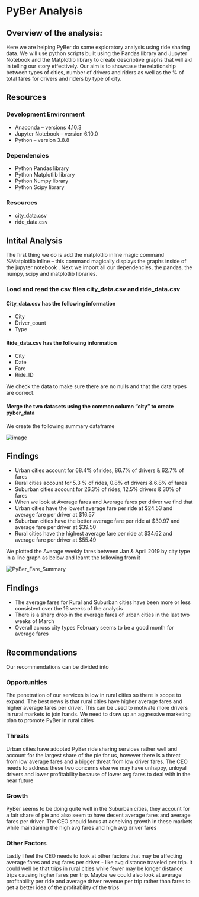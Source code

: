 # PyBer Analysis

## Overview of the analysis: 

Here we are helping PyBer do some exploratory analysis using ride sharing data. We will use python scripts built using the Pandas library and Jupyter Notebook and the Matplotlib library to create descriptive graphs that will aid in telling our story effectively. Our aim is to showcase the relationship between types of cities, number of drivers and riders as well as the % of total fares for drivers and riders by type of city.

## Resources

### Development Environment
* Anaconda – versions 4.10.3 
* Jupyter Notebook – version 6.10.0 
* Python – version 3.8.8

### Dependencies

* Python Pandas library
* Python Matplotlib library 
* Python Numpy library 
* Python Scipy library

### Resources

* city_data.csv
* ride_data.csv

## Intital Analysis

The first thing we do is add the matplotlib inline magic command %Matplotlib inline – this command magically displays the graphs inside of the jupyter notebook . Next we import all our dependencies, the pandas, the numpy, scipy and matplotlib libraries. 

### Load and read the csv files city_data.csv and ride_data.csv

#### City_data.csv has the following information

* City
* Driver_count
* Type

#### Ride_data.csv has the following information

* City
* Date
* Fare
* Ride_ID

We check the data to make sure there are no nulls and that the data types are correct. 

#### Merge the two datasets using the common column “city” to create pyber_data 

We create the following summary dataframe

![image](https://user-images.githubusercontent.com/85518330/125996673-74f67118-c54d-40f5-896a-72ec412d4b7e.png)

## Findings

* Urban cities account for 68.4% of rides,  86.7% of drivers & 62.7% of fares 
* Rural cities account for 5.3 % of rides,  0.8% of drivers & 6.8% of fares
* Suburban cities account for 26.3% of rides,  12.5% drivers & 30% of fares  
* When we look at Average fares and Average fares per driver we find that 
* Urban cities have the lowest average fare per ride at $24.53 and average fare per driver at $16.57
* Suburban cities have the better average fare per ride at $30.97 and average fare per driver at $39.50
* Rural cities have the highest average fare per ride at $34.62 and average fare per driver at $55.49

We plotted the Average weekly fares between Jan & April 2019 by city type in a line graph as below and learnt the following from it

![PyBer_Fare_Summary](https://user-images.githubusercontent.com/85518330/125997951-be510099-aa1f-4d4c-afad-4e258a62c49b.png)

## Findings

* The average fares for Rural and Suburban cities have been more or less consistent over the 16 weeks of the analysis
* There is a sharp drop in the average fares of urban cities in the last two weeks of March 
* Overall across city types February seems to be a good month for average fares 

## Recommendations 

Our recommendations can be divided into 

### Opportunities
The penetration of our services is low in rural cities so there is scope to expand. The best news is that rural cities have higher average fares and higher average fares per driver. This can be used to motivate more drivers in rural markets to join hands. We need to draw up an aggressive marketing plan to promote PyBer in rural cities 

### Threats
Urban cities have adopted PyBer ride sharing services rather well and account for the largest share of the pie for us, however there is a threat from low average fares and a bigger  threat  from low driver fares. The CEO needs to address these two concerns else we may have unhappy, unloyal drivers and lower profitability because of lower avg fares to deal with in the near future

### Growth 
PyBer seems to be doing quite well in the Suburban cities, they account for a fair share of pie and also seem to have decent average fares and average fares per driver. The CEO should focus at acheiving growth in these markets while maintianing the high avg fares and high avg driver fares

### Other Factors
Lastly I feel the CEO needs to look at other factors that may be affecting average fares and avg fares per driver - like avg distance traveled per trip. It could well be that trips in rural cities while fewer may be longer distance trips causing higher fares per trip. 
Maybe we could also look at average profitability per ride and average driver revenue per trip rather than fares to get a better idea of the profitability of the trips 

